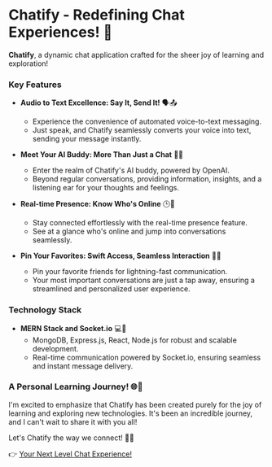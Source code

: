 # Chatify - Redefining Chat Experiences! 🚀

**Chatify**, a dynamic chat application crafted for the sheer joy of learning and exploration!

### Key Features

- **Audio to Text Excellence: Say It, Send It!** 🗣️📤
  - Experience the convenience of automated voice-to-text messaging.
  - Just speak, and Chatify seamlessly converts your voice into text, sending your message instantly.

- **Meet Your AI Buddy: More Than Just a Chat** 🤝🤖
  - Enter the realm of Chatify's AI buddy, powered by OpenAI.
  - Beyond regular conversations, providing information, insights, and a listening ear for your thoughts and feelings.

- **Real-time Presence: Know Who's Online** 🕒👥
  - Stay connected effortlessly with the real-time presence feature.
  - See at a glance who's online and jump into conversations seamlessly.

- **Pin Your Favorites: Swift Access, Seamless Interaction** 📌💬
  - Pin your favorite friends for lightning-fast communication.
  - Your most important conversations are just a tap away, ensuring a streamlined and personalized user experience.

### Technology Stack

- **MERN Stack and Socket.io** 💻🔄
  - MongoDB, Express.js, React, Node.js for robust and scalable development.
  - Real-time communication powered by Socket.io, ensuring seamless and instant message delivery.

### A Personal Learning Journey! 🌐💬

I'm excited to emphasize that Chatify has been created purely for the joy of learning and exploring new technologies. It's been an incredible journey, and I can't wait to share it with you all!

Let's Chatify the way we connect! 🚀🔗

👉 [Your Next Level Chat Experience!](https://chatifymessengerapp.netlify.app/)
